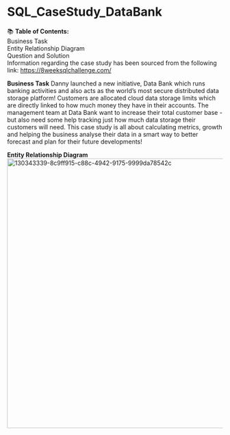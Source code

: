 # SQL_CaseStudy_DataBank
📚 **Table of Contents:**   <br>
Business Task   <br>
Entity Relationship Diagram   <br>
Question and Solution   <br>
Information regarding the case study has been sourced from the following link: https://8weeksqlchallenge.com/

**Business Task**
Danny launched a new initiative, Data Bank which runs banking activities and also acts as the world’s most secure distributed data storage platform!
Customers are allocated cloud data storage limits which are directly linked to how much money they have in their accounts.
The management team at Data Bank want to increase their total customer base - but also need some help tracking just how much data storage their customers will need.
This case study is all about calculating metrics, growth and helping the business analyse their data in a smart way to better forecast and plan for their future developments!

**Entity Relationship Diagram**
<img width="631" alt="130343339-8c9ff915-c88c-4942-9175-9999da78542c" src="https://github.com/Sakshi13C/SQL_CaseStudy_DataBank/assets/138290359/827b1501-faf2-42d7-aad3-480e16e32245">



